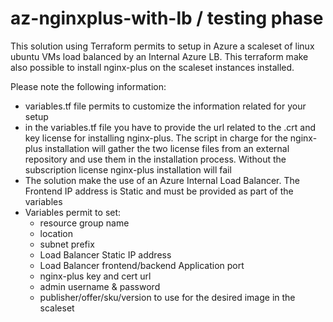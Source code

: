 # az-nginxplus-with-lb / testing phase

This solution using Terraform permits to setup in Azure a scaleset of linux ubuntu VMs load balanced by an Internal Azure LB.
This terraform make also possible to install nginx-plus on the scaleset instances installed.

Please note the following information:
  - variables.tf file permits to customize the information related for your setup
  - in the variables.tf file you have to provide the url related to the .crt and key license for installing nginx-plus. The script in charge for the nginx-plus installation will gather the two license files from an external repository and use them in the installation process. Without the subscription license nginx-plus installation will fail
  - The solution make the use of an Azure Internal Load Balancer. The Frontend IP address is Static and must be provided as part of the variables
  - Variables permit to set:
    - resource group name
    - location
    - subnet prefix
    - Load Balancer Static IP address
    - Load Balancer frontend/backend Application port
    - nginx-plus key and cert url
    - admin username & password
    - publisher/offer/sku/version to use for the desired image in the scaleset

